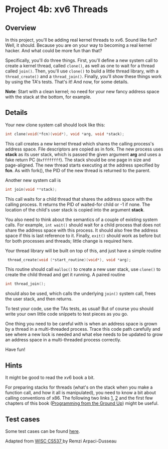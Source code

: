 # Project 4b: xv6 Threads


## Overview

In this project, you'll be adding real kernel threads to xv6. Sound like fun? Well, it should. Because you are on your way to becoming a real kernel hacker. And what could be more fun than that?

Specifically, you'll do three things. First, you'll define a new system call to create a kernel thread, called `clone()`, as well as one to wait for a thread called `join()`. Then, you'll use `clone()` to build a little thread library, with a `thread_create()` and a `thread_join()`. Finally, you'll show these things work by using the TA's tests. That's it! And now, for some details.

**Note**: Start with a clean kernel; no need for your new fancy address space with the stack at the bottom, for example.

## Details

Your new clone system call should look like this: 
```c
int clone(void(*fcn)(void*), void *arg, void *stack);
```
This call creates a new kernel thread which shares the calling process's address space. File descriptors are copied as in fork. The new process uses **stack** as its user stack, which is passed the given argument **arg** and uses a fake return PC (`0xffffffff`). The stack should be one page in size and page-aligned. The new thread starts executing at the address specified by **fcn**. As with fork(), the PID of the new thread is returned to the parent.

Another new system call is 
```c
int join(void **stack);
```
This call waits for a child thread that shares the address space with the calling process. It returns the PID of waited-for child or -1 if none. The location of the child's user stack is copied into the argument **stack**.

You also need to think about the semantics of a couple of existing system calls. For example, `int wait()` should wait for a child process that does not share the address space with this process. It should also free the address space if this is last reference to it. Finally, `exit()` should work as before but for both processes and threads; little change is required here.

Your thread library will be built on top of this, and just have a simple routine
```c 
 thread_create(void (*start_routine)(void*), void *arg);
```
This routine should call `malloc()` to create a new user stack, use `clone()` to create the child thread and get it running. A paired routine
```c
int thread_join();
```
should also be used, which calls the underlying `join()` system call, frees the user stack, and then returns.

To test your code, use the TAs tests, as usual! But of course you should write your own little code snippets to test pieces as you go.

One thing you need to be careful with is when an address space is grown by a thread in a multi-threaded process. Trace this code path carefully and see where a new lock is needed and what else needs to be updated to grow an address space in a multi-threaded process correctly.

Have fun!

## Hints

It might be good to read the xv6 book a bit.

For preparing stacks for threads (what's on the stack when you make a function call, and how it all is manipulated), you need to know a bit about calling conventions of x86. The following two links [1](https://en.wikibooks.org/wiki/X86_Disassembly/Functions_and_Stack_Frames
), [2](https://en.wikibooks.org/wiki/X86_Disassembly/Calling_Conventions) and the first few chapters of this book ([Programming from the Ground Up](http://download.savannah.gnu.org/releases/pgubook/ProgrammingGroundUp-1-0-booksize.pdf)) might be useful.


## Test cases

Some test cases can be found [here](project4btest.tar.gz).



<div id="footer">
  Adapted from <a href="http://pages.cs.wisc.edu/~remzi/Classes/537/Fall2013/Projects/p4b.html"> WISC CS537 </a> by Remzi Arpaci-Dusseau 
</div>
